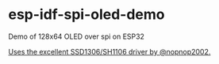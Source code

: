 # esp-idf-spi-oled-demo
Demo of 128x64 OLED over spi on ESP32

[Uses the excellent SSD1306/SH1106 driver by @nopnop2002.](https://github.com/nopnop2002/esp-idf-ssd1306)

